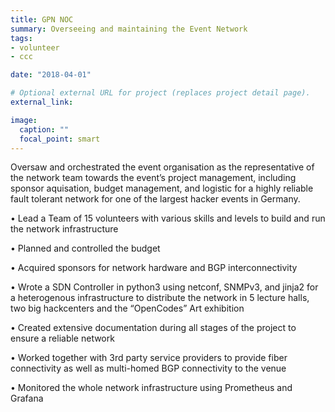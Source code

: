 ```yaml
---
title: GPN NOC
summary: Overseeing and maintaining the Event Network
tags:
- volunteer
- ccc

date: "2018-04-01"

# Optional external URL for project (replaces project detail page).
external_link:

image:
  caption: ""
  focal_point: smart
---
```


Oversaw and orchestrated the event organisation as the representative of the network team towards the event’s project management, including sponsor aquisation, budget management, and logistic for a highly reliable fault tolerant network for one of the largest hacker events in Germany.

• Lead a Team of 15 volunteers with various skills and levels to build and run the network infrastructure

• Planned and controlled the budget

• Acquired sponsors for network hardware and BGP interconnectivity

• Wrote a SDN Controller in python3 using netconf, SNMPv3, and jinja2 for a heterogenous infrastructure to distribute the network in 5 lecture halls, two big hackcenters and the “OpenCodes” Art exhibition

• Created extensive documentation during all stages of the project to ensure a reliable network

• Worked together with 3rd party service providers to provide fiber connectivity as well as multi-homed BGP connectivity to the venue

• Monitored the whole network infrastructure using Prometheus and Grafana